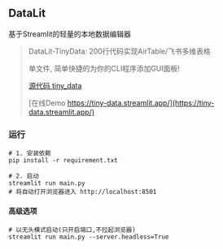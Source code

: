 ## DataLit

基于Streamlit的轻量的本地数据编辑器


> DataLit-TinyData: 200行代码实现AirTable/飞书多维表格
>
> 单文件, 简单快捷的为你的CLI程序添加GUI面板!
> 
> [源代码 tiny_data](https://github.com/Hu-Wentao/datalit/blob/tiny_data/main.py)
> 
> [在线Demo https://tiny-data.streamlit.app/](https://tiny-data.streamlit.app/) 


### 运行

```shell
# 1. 安装依赖
pip install -r requirement.txt
```

```shell
# 2. 启动
streamlit run main.py
# 将自动打开浏览器进入 http://localhost:8501
```

#### 高级选项

```shell
# 以无头模式启动(只开启端口,不拉起浏览器)
streamlit run main.py --server.headless=True
```
